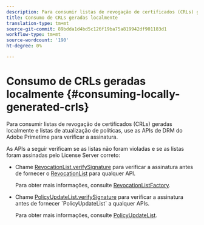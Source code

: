 ```yaml
---
description: Para consumir listas de revogação de certificados (CRLs) geradas localmente e listas de atualização de políticas, use as APIs de DRM do Adobe Primetime para verificar a assinatura.
title: Consumo de CRLs geradas localmente
translation-type: tm+mt
source-git-commit: 89bdda1d4bd5c126f19ba75a819942df901183d1
workflow-type: tm+mt
source-wordcount: '190'
ht-degree: 0%

---
```



# Consumo de CRLs geradas localmente {#consuming-locally-generated-crls}

Para consumir listas de revogação de certificados (CRLs) geradas localmente e listas de atualização de políticas, use as APIs de DRM do Adobe Primetime para verificar a assinatura.

As APIs a seguir verificam se as listas não foram violadas e se as listas foram assinadas pelo License Server correto:

* Chame [RevocationList.verifySignature](https://help.adobe.com/en_US/primetime/api/drm-apis/server/javadocs-flashaccess-pro/com/adobe/flashaccess/sdk/revocation/RevocationList.html#verifySignature(java.security.cert.X509Certificate)) para verificar a assinatura antes de fornecer o [RevocationList](https://help.adobe.com/en_US/primetime/api/drm-apis/server/javadocs-flashaccess-pro/com/adobe/flashaccess/sdk/revocation/RevocationList.html) para qualquer API.

   Para obter mais informações, consulte [RevocationListFactory](https://help.adobe.com/en_US/primetime/api/drm-apis/server/javadocs-flashaccess-pro/com/adobe/flashaccess/sdk/revocation/RevocationListFactory.html).

* Chame [PolicyUpdateList.verifySignature](https://help.adobe.com/en_US/primetime/api/drm-apis/server/javadocs-flashaccess-pro/com/adobe/flashaccess/sdk/policyupdate/PolicyUpdateList.html#verifySignature(java.security.cert.X509Certificate)) para verificar a assinatura antes de fornecer `PolicyUpdateList` a qualquer APIs.

   Para obter mais informações, consulte [PolicyUpdateList](https://help.adobe.com/en_US/primetime/api/drm-apis/server/javadocs-flashaccess-pro/com/adobe/flashaccess/sdk/policyupdate/PolicyUpdateList.html).

